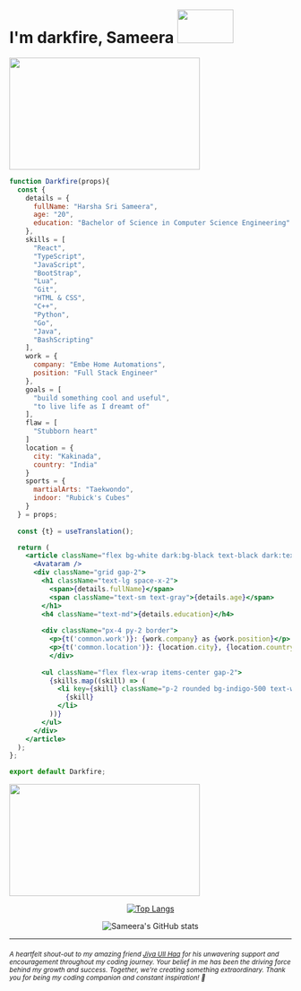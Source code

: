 # I'm darkfire, Sameera <img src="https://media.tenor.com/m1WLq0zS4i0AAAAC/blueorredpill-doesthematrixhaveyou.gif" width="100" height="60"/>

<img src="https://media.tenor.com/SS2WAJxsr2gAAAAM/im-in-matrix.gif" width="340" height="200"/>

```jsx
function Darkfire(props){
  const {
    details = {
      fullName: "Harsha Sri Sameera",
      age: "20",
      education: "Bachelor of Science in Computer Science Engineering"
    },
    skills = [
      "React",
      "TypeScript",  
      "JavaScript",
      "BootStrap",
      "Lua",
      "Git",
      "HTML & CSS",
      "C++",
      "Python",
      "Go",
      "Java",
      "BashScripting"
    ],
    work = {
      company: "Embe Home Automations",  
      position: "Full Stack Engineer"
    },
    goals = [
      "build something cool and useful",
      "to live life as I dreamt of"
    ], 
    flaw = [
      "Stubborn heart"
    ]
    location = {
      city: "Kakinada",
      country: "India"
    }
    sports = {
      martialArts: "Taekwondo",
      indoor: "Rubick's Cubes"
    }
  } = props;
  
  const {t} = useTranslation();

  return (
    <article className="flex bg-white dark:bg-black text-black dark:text-white rounded p-4 md:p-2 shadow-sm">
      <Avataram />
      <div className="grid gap-2">
        <h1 className="text-lg space-x-2">
          <span>{details.fullName}</span> 
          <span className="text-sm text-gray">{details.age}</span>
        </h1>
        <h4 className="text-md">{details.education}</h4>
	
        <div className="px-4 py-2 border">
          <p>{t('common.work')}: {work.company} as {work.position}</p> 
          <p>{t('common.location')}: {location.city}, {location.country}</p>
	      </div>
	
        <ul className="flex flex-wrap items-center gap-2">
          {skills.map((skill) => (
            <li key={skill} className="p-2 rounded bg-indigo-500 text-white cursor-pointer select-none">
              {skill}
            </li>
          ))}
        </ul>
      </div>
    </article>
  );
};

export default Darkfire;
```

<img src="https://camo.githubusercontent.com/3c6c60b27c5b25b5bd818fdbedca1e9d63caa1f0c69f8a9e830c58190f40396b/68747470733a2f2f6d656469612e67697068792e636f6d2f6d656469612f76486b704b7643656d4655436c6a646937622f67697068792e676966" width="340" height="200"/>

<div align="center">
	
[![Top Langs](https://github-readme-stats.vercel.app/api/top-langs/?username=HarshaSri-Sameera&layout=compact&theme=dark#gh-dark-mode-only)](https://github.com/HarshaSri-Sameera/github-readme-stats#gh-dark-mode-only)	
	
![Sameera's GitHub stats](https://github-readme-stats.vercel.app/api?username=HarshaSri-Sameera&show_icons=true&theme=dark) 
	
</div>

---------------------------------------------

###### <sub> A heartfelt shout-out to my amazing friend [Jiya Ull Haq](https://github.com/Jiya-Ull-Haq) for his unwavering support and encouragement throughout my coding journey. Your belief in me has been the driving force behind my growth and success. Together, we're creating something extraordinary. Thank you for being my coding companion and constant inspiration! 🙌 </sub>














<!-- <h5 align="center">Namaste! 🙏<h5>
  
-----------------------------
  
###### About Me
<div align="center">
🎓 Studying Computer Science Engineering at AEC.<br>
🌱 Exploring and absorbing new tech and developing softwares.<br>
😎 Rubicks Cuber ~ Teakwondo Player🥋 ~ Problem Slover ~ Thinker <br>
🔬 Exicted to work in Research and Development fields🤍 <br>
🤩 Interested in Developement and Innovation, full stack web dev. <br>
⚡ Fun fact: well, I'm a super curious person you have ever met.<br> 
</div>

-----------------------------

 ###### Tech Stack
 <div align="center">
 💻 Python | C++ | Java <br>
 🌐 HTML | CSS | JavaScript | TypeScript | Bootstrap | ReactJS ♡ <br>
 🔮 Git | Markdown | BashScripting <br>
 👩‍💻 Windows | macOS | BlackArch Linux (Garuda distro)
 </div>
  
-----------------------------
 -->
